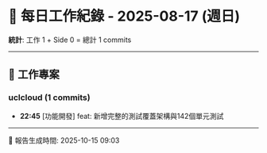 # 📅 每日工作紀錄 - 2025-08-17 (週日)

**統計**: 工作 1 + Side 0 = 總計 1 commits

---

## 💼 工作專案

### uclcloud (1 commits)

- **22:45** [功能開發] feat: 新增完整的測試覆蓋架構與142個單元測試

---

📅 報告生成時間: 2025-10-15 09:03
